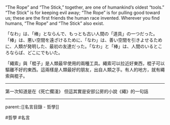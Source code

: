 “The Rope” and “The Stick,” together, are one of humankind’s oldest “tools.” “The Stick” is for keeping evil away; “The Rope” is for pulling good toward us; these are the first friends the human race invented. Wherever you find humans, “The Rope” and “The Stick” also exist.

「なわ」は、「棒」とならんで、もっとも古い人間の「道具」の一つだった。「棒」は、悪い空間を遠ざけるために、「なわ」は、善い空間を引きよせるために、人類が発明した、最初の友達だった。「なわ」と「棒」は、人間のいるところならば、どこにでもいた。

「繩索」與「棍子」是人類最早使用的兩種工具。繩索可以拉近好東西，棍子可以驅離不好的東西。這兩樣是人類最好的朋友，出自人類之手。有人的地方，就有繩索與棍子。
- - -
第一次知道是在《死亡擱淺》
但這其實是安部公房的小說《繩》的一句話

- - -
parent::[[名言目錄 - 哲學]]

#哲學 #名言 